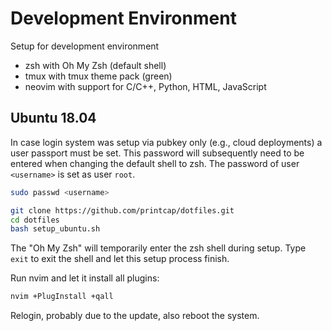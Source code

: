 # Development Environment

Setup for development environment

- zsh with Oh My Zsh (default shell)
- tmux with tmux theme pack (green)
- neovim with support for C/C++, Python, HTML, JavaScript

## Ubuntu 18.04

In case login system was setup via pubkey only (e.g., cloud deployments)
a user passport must be set. This password will subsequently need to be
entered when changing the default shell to zsh. The password of user
`<username>` is set as user `root`.

```bash
sudo passwd <username>
```

```bash
git clone https://github.com/printcap/dotfiles.git
cd dotfiles
bash setup_ubuntu.sh
```

The "Oh My Zsh" will temporarily enter the zsh shell during setup.
Type `exit` to exit the shell and let this setup process finish.

Run nvim and let it install all plugins:

```bash
nvim +PlugInstall +qall
```

Relogin, probably due to the update, also reboot the system.
